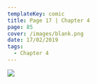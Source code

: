 ```yaml
---
templateKey: comic
title: Page 17 | Chapter 4
page: 85
cover: /images/blank.png
date: 17/02/2019
tags:
  - Chapter 4
---
```

![](/images/0085-4-16.png)
